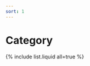 ```yaml
---
sort: 1
---
```


# Category

<!--
 ```
 {% raw %}{% include list.liquid all=true %}{% endraw %}
 ```
-->

{% include list.liquid all=true %}
